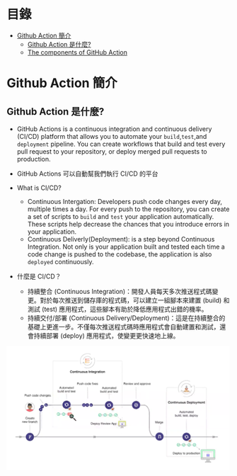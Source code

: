 # 目錄

- [Github Action 簡介](#Github-Action-簡介)
  - [Github Action 是什麼?](#Github-Action-是什麼)
  - [The components of GitHub Action](#The-components-of-GitHub-Action)

# Github Action 簡介

## Github Action 是什麼?

- GitHub Actions is a continuous integration and continuous delivery (CI/CD) platform that allows you to automate your `build`,`test`,and `deployment` pipeline. You can create workflows that build and test every pull request to your repository, or deploy merged pull requests to production.

- GitHub Actions 可以自動幫我們執行 CI/CD 的平台

- What is CI/CD?

  - Continuous Intergation: Developers push code changes every day, multiple times a day. For every push to the repository, you can create a set of scripts to `build` and `test` your application automatically. These scripts help decrease the chances that you introduce errors in your application.
  - Continuous Deliverly(Deployment): is a step beyond Continuous Integration. Not only is your application built and tested each time a code change is pushed to the codebase, the application is also `deployed` continuously.

- 什麼是 CI/CD？

  - 持續整合 (Continuous Integration)：開發人員每天多次推送程式碼變更。對於每次推送到儲存庫的程式碼，可以建立一組腳本來建置 (build) 和 測試 (test) 應用程式，這些腳本有助於降低應用程式出錯的機率。
  - 持續交付/部署 (Continuous Delivery/Deployment)：這是在持續整合的基礎上更進一步。不僅每次推送程式碼時應用程式會自動建置和測試，還會持續部署 (deploy) 應用程式，使變更更快速地上線。

![CI/CD](../img/github/01.png)
